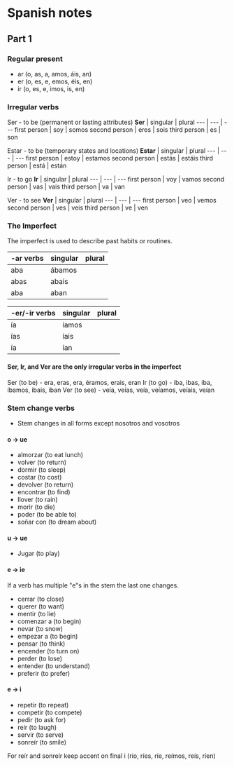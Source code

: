 # Spanish notes

## Part 1

### Regular present
- ar (o, as, a, amos, áis, an)
- er (o, es, e, emos, éis, en)
- ir (o, es, e, imos, is, en)

### Irregular verbs
Ser - to be (permanent or lasting attributes)
**Ser** | singular | plural
--- | --- | ---
first person | soy | somos 
second person | eres | sois 
third person | es | son 

Estar - to be (temporary states and locations)
**Estar** | singular | plural
--- | --- | ---
first person | estoy | estamos
second person | estás | estáis
third person | está | están

Ir - to go
**Ir** | singular | plural
--- | --- | ---
first person | voy | vamos
second person | vas | vais
third person | va | van

Ver - to see
**Ver** | singular | plural
--- | --- | ---
first person | veo | vemos
second person | ves | veis
third person | ve | ven

### The Imperfect
The imperfect is used to describe past habits or routines.

**\-ar verbs** | singular | plural
--- | --- | ---
aba | ábamos
abas | abais
aba | aban

**\-er/\-ir verbs** | singular | plural
--- | --- | ---
ía | íamos
ías | íais
ía | ían

#### Ser, Ir, and Ver are the only irregular verbs in the imperfect
Ser (to be) - era, eras, era, éramos, erais, eran
Ir (to go) - iba, ibas, iba, íbamos, ibais, iban
Ver (to see) - veía, veías, veía, veíamos, veíais, veían

### Stem change verbs
- Stem changes in all forms except nosotros and vosotros

#### o → ue
- almorzar (to eat lunch)
- volver (to return)
- dormir (to sleep)
- costar (to cost)
- devolver (to return)
- encontrar (to find)
- llover (to rain)
- morir (to die)
- poder (to be able to)
- soñar con (to dream about)

#### u → ue
- Jugar (to play)

#### e → ie
If a verb has multiple "e"s in the stem the last one changes.

- cerrar (to close)
- querer (to want)
- mentir (to lie)
- comenzar a (to begin)
- nevar (to snow)
- empezar a (to begin)
- pensar (to think)
- encender (to turn on)
- perder (to lose)
- entender (to understand)
- preferir (to prefer)

#### e → i
- repetir (to repeat)
- competir (to compete)
- pedir (to ask for)
- reír (to laugh)
- servir (to serve)
- sonreír (to smile)

For reír and sonreír keep accent on final i (río, ríes, ríe, reímos, reís, ríen)

